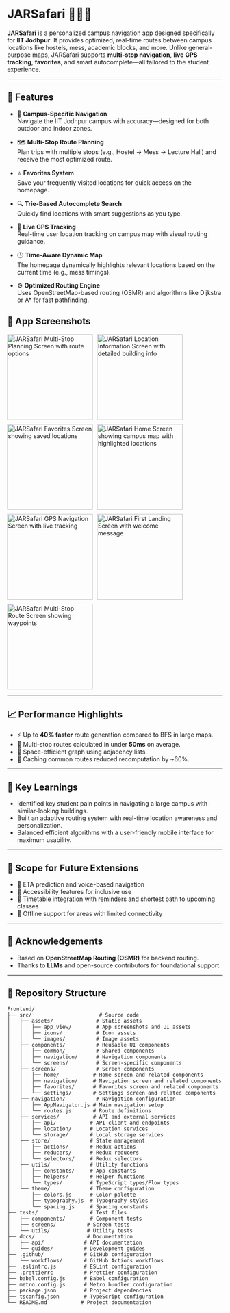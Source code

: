 # JARSafari 🚶‍♂️📍

**JARSafari** is a personalized campus navigation app designed specifically for **IIT Jodhpur**. It provides optimized, real-time routes between campus locations like hostels, mess, academic blocks, and more. Unlike general-purpose maps, JARSafari supports **multi-stop navigation**, **live GPS tracking**, **favorites**, and smart autocomplete—all tailored to the student experience.

---

## 🚀 Features

- 🧭 **Campus-Specific Navigation**  
  Navigate the IIT Jodhpur campus with accuracy—designed for both outdoor and indoor zones.

- 🗺️ **Multi-Stop Route Planning**  
  Plan trips with multiple stops (e.g., Hostel → Mess → Lecture Hall) and receive the most optimized route.

- ⭐ **Favorites System**  
  Save your frequently visited locations for quick access on the homepage.

- 🔍 **Trie-Based Autocomplete Search**  
  Quickly find locations with smart suggestions as you type.

- 📍 **Live GPS Tracking**  
  Real-time user location tracking on campus map with visual routing guidance.

- 🕒 **Time-Aware Dynamic Map**  
  The homepage dynamically highlights relevant locations based on the current time (e.g., mess timings).

- ⚙️ **Optimized Routing Engine**  
  Uses OpenStreetMap-based routing (OSMR) and algorithms like Dijkstra or A* for fast pathfinding.

## 📱 App Screenshots

<div style="display: flex; flex-wrap: wrap; gap: 10px;">
    <img src="Frontend/assets/app_view/flanding.jpg" alt="JARSafari Multi-Stop Planning Screen with route options" width="200"/>
  <img src="Frontend/assets/app_view/info.jpg" alt="JARSafari Location Information Screen with detailed building info" width="200"/>
  <img src="Frontend/assets/app_view/favorites.jpg" alt="JARSafari Favorites Screen showing saved locations" width="200"/>
    <img src="Frontend/assets/app_view/home.jpg" alt="JARSafari Home Screen showing campus map with highlighted locations" width="200"/>
  <img src="Frontend/assets/app_view/gps.jpg" alt="JARSafari GPS Navigation Screen with live tracking" width="200"/>
  <img src="Frontend/assets/app_view/autorec.jpg" alt="JARSafari First Landing Screen with welcome message" width="200"/>
  <img src="Frontend/assets/app_view/stops.jpg" alt="JARSafari Multi-Stop Route Screen showing waypoints" width="200"/>
</div>


---

## 📈 Performance Highlights

- ⚡ Up to **40% faster** route generation compared to BFS in large maps.
- 🔁 Multi-stop routes calculated in under **50ms** on average.
- 💾 Space-efficient graph using adjacency lists.
- 📂 Caching common routes reduced recomputation by ~60%.

---

## 🧠 Key Learnings

- Identified key student pain points in navigating a large campus with similar-looking buildings.
- Built an adaptive routing system with real-time location awareness and personalization.
- Balanced efficient algorithms with a user-friendly mobile interface for maximum usability.

---

## 🔮 Scope for Future Extensions

- 📍 ETA prediction and voice-based navigation
- 🧏 Accessibility features for inclusive use
- 📅 Timetable integration with reminders and shortest path to upcoming classes
- 📡 Offline support for areas with limited connectivity

---

## 🙌 Acknowledgements

- Based on **OpenStreetMap Routing (OSMR)** for backend routing.
- Thanks to **LLMs** and open-source contributors for foundational support.

---

## 📂 Repository Structure

```
Frontend/
├── src/                      # Source code
│   ├── assets/              # Static assets
│   │   ├── app_view/        # App screenshots and UI assets
│   │   ├── icons/           # Icon assets
│   │   └── images/          # Image assets
│   ├── components/          # Reusable UI components
│   │   ├── common/          # Shared components
│   │   ├── navigation/      # Navigation components
│   │   └── screens/         # Screen-specific components
│   ├── screens/             # Screen components
│   │   ├── home/           # Home screen and related components
│   │   ├── navigation/     # Navigation screen and related components
│   │   ├── favorites/      # Favorites screen and related components
│   │   └── settings/       # Settings screen and related components
│   ├── navigation/          # Navigation configuration
│   │   ├── AppNavigator.js # Main navigation setup
│   │   └── routes.js       # Route definitions
│   ├── services/           # API and external services
│   │   ├── api/           # API client and endpoints
│   │   ├── location/      # Location services
│   │   └── storage/       # Local storage services
│   ├── store/             # State management
│   │   ├── actions/       # Redux actions
│   │   ├── reducers/      # Redux reducers
│   │   └── selectors/     # Redux selectors
│   ├── utils/             # Utility functions
│   │   ├── constants/     # App constants
│   │   ├── helpers/       # Helper functions
│   │   └── types/         # TypeScript types/Flow types
│   └── theme/             # Theme configuration
│       ├── colors.js      # Color palette
│       ├── typography.js  # Typography styles
│       └── spacing.js     # Spacing constants
├── tests/                 # Test files
│   ├── components/        # Component tests
│   ├── screens/          # Screen tests
│   └── utils/            # Utility tests
├── docs/                 # Documentation
│   ├── api/             # API documentation
│   └── guides/          # Development guides
├── .github/             # GitHub configuration
│   └── workflows/       # GitHub Actions workflows
├── .eslintrc.js         # ESLint configuration
├── .prettierrc          # Prettier configuration
├── babel.config.js      # Babel configuration
├── metro.config.js      # Metro bundler configuration
├── package.json         # Project dependencies
├── tsconfig.json        # TypeScript configuration
└── README.md           # Project documentation
```
